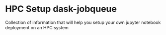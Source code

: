 # HPC Setup dask-jobqueue
Collection of information that will help you setup your own jupyter notebook deployment on an HPC system
